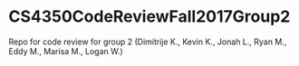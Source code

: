 # CS4350CodeReviewFall2017Group2
Repo for code review for group 2 (Dimitrije K., Kevin K., Jonah L., Ryan M., Eddy M., Marisa M., Logan W.)
